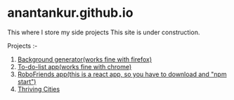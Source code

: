 # anantankur.github.io
This where I store my side projects
This site is under construction.

Projects :-
1) [Background generator(works fine with firefox)](https://anantankur.github.io/background-gen)
2) [To-do-list app(works fine with chrome)](https://anantankur.github.io/list)
3) [RoboFriends app(this is a react app, so you have to download and "npm start")](https://github.com/anantankur/anantankur.github.io/tree/master/robofriends)
4) [Thriving Cities](https://anantankur.github.io/thriving)
